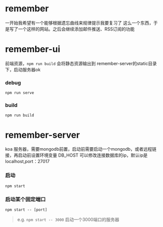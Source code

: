 # remember

一开始我希望有一个能够根据遗忘曲线来规律提示我要复习了 这么一个东西，于是写了一个这样的网站。之后会继续添加邮件推送、RSS订阅的功能

# remember-ui

前端资源，`npm run build` 会将静态资源输出到 remember-server的static目录下，启动服务器ok

### debug

`npm run serve`

### build

`npm run build`

# remember-server

koa 服务器，需要mongodb前置，启动前需要启动一个mongodb，或者远程链接，再启动前设置环境变量 DB_HOST 可以修改连接数据库的ip，默认ip是localhost,port：27017

### 启动

`npm start`

### 启动某个固定端口

`npm start -- [port]`

> e.g. `npm start -- 3000` 启动一个3000端口的服务器
